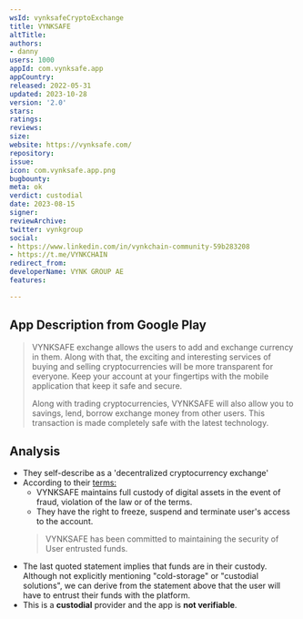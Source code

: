 ```yaml
---
wsId: vynksafeCryptoExchange
title: VYNKSAFE
altTitle: 
authors:
- danny
users: 1000
appId: com.vynksafe.app
appCountry: 
released: 2022-05-31
updated: 2023-10-28
version: '2.0'
stars: 
ratings: 
reviews: 
size: 
website: https://vynksafe.com/
repository: 
issue: 
icon: com.vynksafe.app.png
bugbounty: 
meta: ok
verdict: custodial
date: 2023-08-15
signer: 
reviewArchive: 
twitter: vynkgroup
social:
- https://www.linkedin.com/in/vynkchain-community-59b283208
- https://t.me/VYNKCHAIN
redirect_from: 
developerName: VYNK GROUP AE
features: 

---
```


## App Description from Google Play

> VYNKSAFE exchange allows the users to add and exchange currency in them. Along with that, the exciting and interesting services of buying and selling cryptocurrencies will be more transparent for everyone. Keep your account at your fingertips with the mobile application that keep it safe and secure.
>
> Along with trading cryptocurrencies, VYNKSAFE will also allow you to savings, lend, borrow exchange money from other users. This transaction is made completely safe with the latest technology.

## Analysis

- They self-describe as a 'decentralized cryptocurrency exchange'
- According to their [terms:](https://vynksafe.com/terms)
  - VYNKSAFE maintains full custody of digital assets in the event of fraud, violation of the law or of the terms.
  - They have the right to freeze, suspend and terminate user's access to the account.
  > VYNKSAFE has been committed to maintaining the security of User entrusted funds. 
- The last quoted statement implies that funds are in their custody. Although not explicitly mentioning "cold-storage" or "custodial solutions", we can derive from the statement above that the user will have to entrust their funds with the platform.
- This is a **custodial** provider and the app is **not verifiable**.
